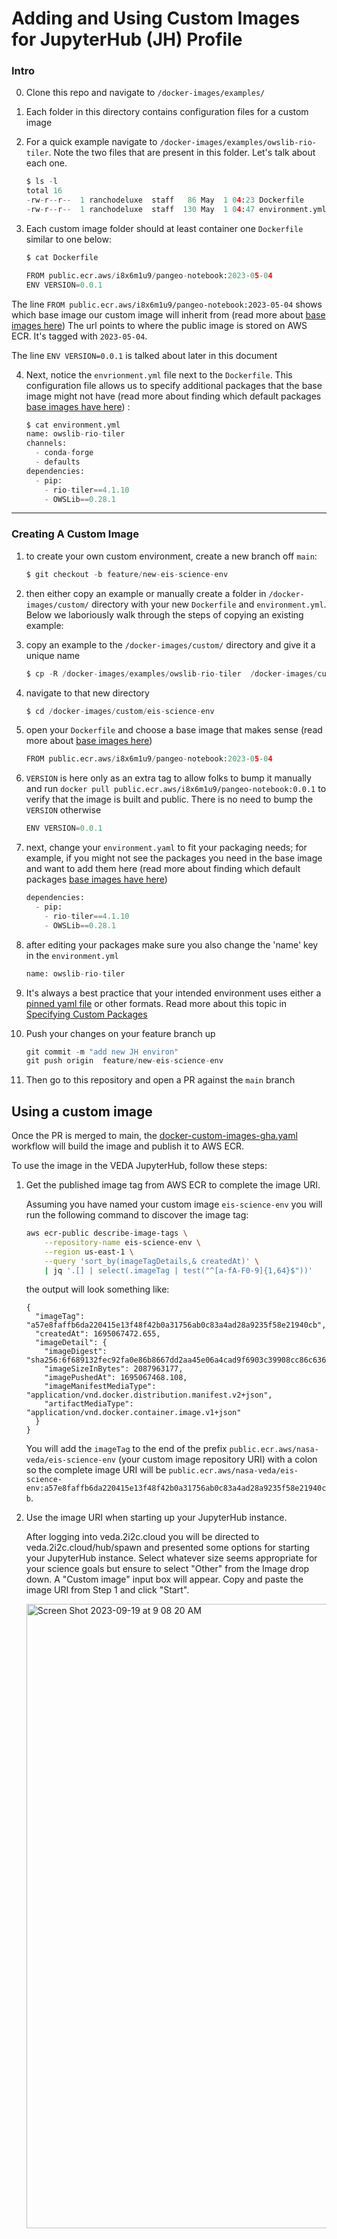 # Adding and Using Custom Images for JupyterHub (JH) Profile

### Intro

0. Clone this repo and navigate to `/docker-images/examples/`

1. Each folder in this directory contains configuration files for a custom image

2. For a quick example navigate to `/docker-images/examples/owslib-rio-tiler`. Note the two files
that are present in this folder. Let's talk about each one.

    ```python
    $ ls -l
    total 16
    -rw-r--r--  1 ranchodeluxe  staff   86 May  1 04:23 Dockerfile
    -rw-r--r--  1 ranchodeluxe  staff  130 May  1 04:47 environment.yml
    ```

3. Each custom image folder should at least container one `Dockerfile` similar to one below:

    ```python
    $ cat Dockerfile

    FROM public.ecr.aws/i8x6m1u9/pangeo-notebook:2023-05-04
    ENV VERSION=0.0.1
    ```

The line `FROM public.ecr.aws/i8x6m1u9/pangeo-notebook:2023-05-04` shows which base image our custom image will inherit from (read more about [base images here](./base_images.md)) 
The url points to where the public image is stored on AWS ECR. It's tagged with `2023-05-04`. 

The line `ENV VERSION=0.0.1` is talked about later in this document

4. Next, notice the `envrionment.yml` file next to the `Dockerfile`. This configuration file allows us to specify additional packages that
the base image might not have (read more about finding which default packages [base images have here](./base_images.md)) :

    ```python
    $ cat environment.yml
    name: owslib-rio-tiler
    channels:
      - conda-forge
      - defaults
    dependencies:
      - pip:
        - rio-tiler==4.1.10
        - OWSLib==0.28.1
    ```

---

### Creating A Custom Image

1. to create your own custom environment, create a new branch off `main`:

    ```python
    $ git checkout -b feature/new-eis-science-env
    ```

2. then either copy an example or manually create a folder in `/docker-images/custom/` directory with your new `Dockerfile` and `environment.yml`. 
Below we laboriously walk through the steps of copying an existing example:

3. copy an example to the `/docker-images/custom/` directory and give it a unique name

    ```python
    $ cp -R /docker-images/examples/owslib-rio-tiler  /docker-images/custom/eis-science-env
    ```

4. navigate to that new directory

    ```python
    $ cd /docker-images/custom/eis-science-env
    ```

5. open your `Dockerfile` and choose a base image that makes sense (read more about [base images here](./base_images.md)) 

    ```python
    FROM public.ecr.aws/i8x6m1u9/pangeo-notebook:2023-05-04
    ```

6. `VERSION` is here only as an extra tag to allow folks to bump it manually and run `docker pull public.ecr.aws/i8x6m1u9/pangeo-notebook:0.0.1` to
verify that the image is built and public. There is no need to bump the `VERSION` otherwise

    ```python
    ENV VERSION=0.0.1
    ```

7. next, change your `environment.yaml` to fit your packaging needs; for example, if you might not see the packages you need in the base image and want to 
add them here (read more about finding which default packages [base images have here](./base_images.md))

    ```python
    dependencies:
      - pip:
        - rio-tiler==4.1.10
        - OWSLib==0.28.1
    ```

8. after editing your packages make sure you also change the 'name' key in the `environment.yml`

    ```python
    name: owslib-rio-tiler
    ```

9. It's always a best practice that your intended environment uses either a [pinned yaml file](https://docs.conda.io/projects/conda/en/latest/user-guide/tasks/manage-pkgs.html#preventing-packages-from-updating-pinning) 
or other formats. Read more about this topic in [Specifying Custom Packages](./specifying_custom_packages.md)

10. Push your changes on your feature branch up

    ```python
    git commit -m "add new JH environ"
    git push origin  feature/new-eis-science-env
    ```

11. Then go to this repository and open a PR against the `main` branch

## Using a custom image

Once the PR is merged to main, the [docker-custom-images-gha.yaml](https://github.com/NASA-IMPACT/veda-jh-environments/blob/main/.github/workflows/docker-custom-images-gha.yaml) workflow will build the image and publish it to AWS ECR.

To use the image in the VEDA JupyterHub, follow these steps:

1. Get the published image tag from AWS ECR to complete the image URI.

    Assuming you have named your custom image `eis-science-env` you will run the following command to discover the image tag:
    
    ```bash
    aws ecr-public describe-image-tags \
        --repository-name eis-science-env \
        --region us-east-1 \
        --query 'sort_by(imageTagDetails,& createdAt)' \
        | jq '.[] | select(.imageTag | test("^[a-fA-F0-9]{1,64}$"))'
    ```
    
    the output will look something like:
    
    ```
    {
      "imageTag": "a57e8faffb6da220415e13f48f42b0a31756ab0c83a4ad28a9235f58e21940cb",
      "createdAt": 1695067472.655,
      "imageDetail": {
        "imageDigest": "sha256:6f689132fec92fa0e86b8667dd2aa45e06a4cad9f6903c39908cc86c636354e8",
        "imageSizeInBytes": 2087963177,
        "imagePushedAt": 1695067468.108,
        "imageManifestMediaType": "application/vnd.docker.distribution.manifest.v2+json",
        "artifactMediaType": "application/vnd.docker.container.image.v1+json"
      }
    }
    ```
    
    You will add the `imageTag` to the end of the prefix `public.ecr.aws/nasa-veda/eis-science-env` (your custom image repository URI) with a colon so the complete image URI will be `public.ecr.aws/nasa-veda/eis-science-env:a57e8faffb6da220415e13f48f42b0a31756ab0c83a4ad28a9235f58e21940cb`.

2. Use the image URI when starting up your JupyterHub instance.

    After logging into veda.2i2c.cloud you will be directed to veda.2i2c.cloud/hub/spawn and presented some options for starting your JupyterHub instance. Select whatever size seems appropriate for your science goals but ensure to select "Other" from the Image drop down. A "Custom image" input box will appear. Copy and paste the image URI from Step 1 and click "Start".

    <img width="999" alt="Screen Shot 2023-09-19 at 9 08 20 AM" src="https://github.com/NASA-IMPACT/veda-jh-environments/assets/15016780/6f61581e-343d-46a8-84b9-f718740f9fb4">


